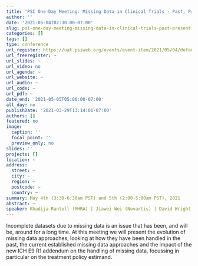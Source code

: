```yaml
---
title: 'PSI One-Day Meeting: Missing Data in Clinical Trials - Past, Present and Future'
author: ''
date: '2021-05-04T02:30:00-07:00'
slug: psi-one-day-meeting-missing-data-in-clinical-trials-past-present-and-future
categories: []
tags: []
type: conference
url_register: https://uat.psiweb.org/events/event-item/2021/05/04/default-calendar/psi-one-day-meeting-missing-data-in-clinical-trials---past-present-and-future
url_freeregister: ~
url_slides: ~
url_video: no
url_agenda: ~
url_website: ~
url_audio: ~
url_code: ~
url_pdf: ~
date_end: '2021-05-05T05:00:00-07:00'
all_day: no
publishDate: '2021-03-29T13:14:01-07:00'
authors: []
featured: no
image:
  caption: ''
  focal_point: ''
  preview_only: no
slides: ''
projects: []
location: ~
address:
  street: ~
  city: ~
  region: ~
  postcode: ~
  country: ~
summary: May 4th (3:30-6:30am PST) and 5th (2:00-5:00am PST), 2021
abstract: ~
speaker: Khadija Rantell (MHRA) | Jiawei Wei (Novartis) | David Wright (AstraZeneca) | Bohdana Ratitch (Bayer) | Sylvia Li (IQVIA) | Michael O’Kelly (IQVIA) | Daniel Bratton (GSK) | James Bell (Elderbrook solutions GmbH)
---
```

<!--more-->
Incomplete datasets due to missing data is an issue that has been, and will be, around for a long time. At this meeting we will present the evolution of missing data approaches, looking at how they have been handled in the past, the current established missing data approaches and the impact of the new ICH E9 R1 addendum on the handling of missing data, focussing in particular on the treatment policy estimand.